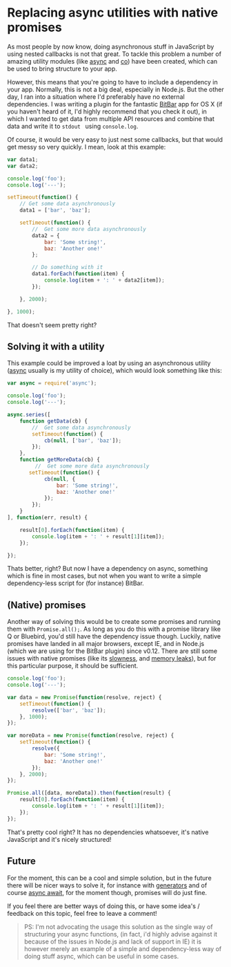 # Replacing async utilities with native promises

As most people by now know, doing asynchronous stuff in JavaScript by using nested callbacks is not that great. To tackle this problem a number of amazing utility modules (like [async](https://github.com/caolan/async) and [co](https://github.com/tj/co)) have been created, which can be used to bring structure to your app. 

However, this means that you're going to have to include a dependency in your app. Normally, this is not a big deal, especially in Node.js. But the other day, I ran into a situation where I'd preferably have no external dependencies. I was writing a plugin for the fantastic [BitBar](https://github.com/matryer/bitbar) app for OS X (if you haven't heard of it, I'd highly recommend that you check it out), in which I wanted to get data from multiple API resources and combine that data and write it to ```stdout ``` using ```console.log```. 

Of course, it would be very easy to just nest some callbacks, but that would get messy so very quickly. I mean, look at this example:

```javascript
var data1;
var data2;

console.log('foo');
console.log('---');

setTimeout(function() {
    // Get some data asynchronously
    data1 = ['bar', 'baz'];

    setTimeout(function() {
        //  Get some more data asynchronously 
        data2 = {
            bar: 'Some string!',
            baz: 'Another one!'
        };

        // Do something with it
        data1.forEach(function(item) {
            console.log(item + ': ' + data2[item]);
        });

    }, 2000);

}, 1000);
```

That doesn't seem pretty right?

## Solving it with a utility
This example could be improved a loat by using an asynchronous utility ([async](https://github.com/caolan/async) usually is my utility of choice), which would look something like this:

```javascript
var async = require('async');

console.log('foo');
console.log('---');

async.series([
    function getData(cb) {
        //  Get some data asynchronously 
        setTimeout(function() {
            cb(null, ['bar', 'baz']);
        });
    },
    function getMoreData(cb) {
         //  Get some more data asynchronously 
       setTimeout(function() {
            cb(null, {
                bar: 'Some string!',
                baz: 'Another one!'
            });
        });
    }
], function(err, result) {

    result[0].forEach(function(item) {
        console.log(item + ': ' + result[1][item]);
    });

});
```

Thats better, right? But now I have a dependency on async, something which is fine in most cases, but not when you want to write a simple dependency-less script for (for instance) BitBar.

## (Native) promises
Another way of solving this would be to create some promises and running them with ```Promise.all();```. As long as you do this with a promise library like Q or Bluebird, you'd still have the dependency issue though. Luckily, native promises have landed in all major browsers, except IE, and in Node.js (which we are using for the BitBar plugin) since v0.12. There are still some issues with native promises (like its [slowness](http://programmers.stackexchange.com/questions/278778/why-are-native-es6-promises-slower-and-more-memory-intensive-than-bluebird), and [memory leaks](plus/promises-spec/issues/179)), but for this particular purpose, it should be sufficient. 

```javascript
console.log('foo');
console.log('---');

var data = new Promise(function(resolve, reject) {
    setTimeout(function() {
        resolve(['bar', 'baz']);
    }, 1000);
});

var moreData = new Promise(function(resolve, reject) {
    setTimeout(function() {
        resolve({
            bar: 'Some string!',
            baz: 'Another one!'
        });
    }, 2000);
});

Promise.all([data, moreData]).then(function(result) {
    result[0].forEach(function(item) {
        console.log(item + ': ' + result[1][item]);
    });
});
```

That's pretty cool right? It has no dependencies whatsoever, it's native JavaScript and it's nicely structured!

## Future
For the moment, this can be a cool and simple solution, but in the future there will be nicer ways to solve it, for instance with [generators](https://davidwalsh.name/async-generators) and of course [async await](https://jakearchibald.com/2014/es7-async-functions/), for the moment though, promises will do just fine.

If you feel there are better ways of doing this, or have some idea's / feedback on this topic, feel free to leave a comment!

> PS: I'm not advocating the usage this solution as the single way of structuring your async functions, (in fact, i'd highly advise against it because of the issues in Node.js and lack of support in IE) it is however merely an example of a simple and dependency-less way of doing stuff async, which can be useful in some cases.